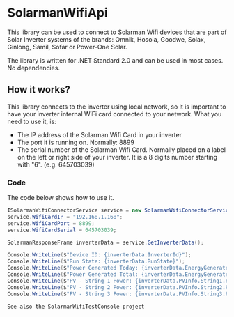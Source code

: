 # SolarmanWifiApi
This library can be used to connect to Solarman Wifi devices that are part of Solar Inverter systems of the brands: Omnik, Hosola, Goodwe, Solax, Ginlong, Samil, Sofar or Power-One Solar.

The library is written for .NET Standard 2.0 and can be used in most cases. No dependencies.

## How it works?
This library connects to the inverter using local network, so it is important to have your inverter internal WiFi card connected to your network. What you need to use it, is:
* The IP address of the Solarman Wifi Card in your inverter
* The port it is running on. Normally: 8899
* The serial number of the Solarman Wifi Card. Normally placed on a label on the left or right side of your inverter. It is a 8 digits number starting with "6". (e.g. 645703039)

### Code
The code below shows how to use it.
```C#
ISolarmanWifiConnectorService service = new SolarmanWifiConnectorService();
service.WifiCardIP = "192.168.1.168";
service.WifiCardPort = 8899;
service.WifiCardSerial = 645703039;

SolarmanResponseFrame inverterData = service.GetInverterData();

Console.WriteLine($"Device ID: {inverterData.InverterId}");
Console.WriteLine($"Run State: {inverterData.RunState}");
Console.WriteLine($"Power Generated Today: {inverterData.EnergyGeneratedToday} kWh");
Console.WriteLine($"Power Generated Total: {inverterData.EnergyGeneratedTotal} kWh");
Console.WriteLine($"PV - String 1 Power: {inverterData.PVInfo.String1.Power} Watt");
Console.WriteLine($"PV - String 2 Power: {inverterData.PVInfo.String2.Power} Watt");
Console.WriteLine($"PV - String 3 Power: {inverterData.PVInfo.String3.Power} Watt");

See also the SolarmanWifiTestConsole project
